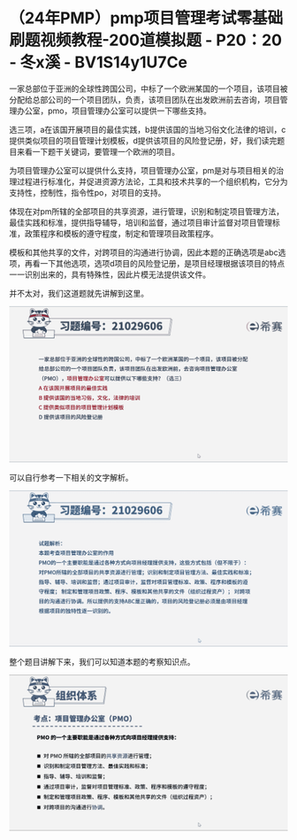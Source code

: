 # （24年PMP）pmp项目管理考试零基础刷题视频教程-200道模拟题 - P20：20 - 冬x溪 - BV1S14y1U7Ce

一家总部位于亚洲的全球性跨国公司，中标了一个欧洲某国的一个项目，该项目被分配给总部公司的一个项目团队，负责，该项目团队在出发欧洲前去咨询，项目管理办公室，pmo，项目管理办公室可以提供一下哪些支持。

选三项，a在该国开展项目的最佳实践，b提供该国的当地习俗文化法律的培训，c提供类似项目的项目管理计划模板，d提供该项目的风险登记册，好，我们读完题目来看一下题干关键词，要管理一个欧洲的项目。

为项目管理办公室可以提供什么支持，项目管理办公室，pm是对与项目相关的治理过程进行标准化，并促进资源方法论，工具和技术共享的一个组织机构，它分为支持性，控制性，指令性po，对项目的支持。

体现在对pm所辖的全部项目的共享资源，进行管理，识别和制定项目管理方法，最佳实践和标准，提供指导辅导，培训和监督，通过项目审计监督对项目管理标准，政策程序和模板的遵守程度，制定和管理项目政策程序。

模板和其他共享的文件，对跨项目的沟通进行协调，因此本题的正确选项是abc选项，再看一下其他选项，选项d项目的风险登记册，是项目经理根据该项目的特点一一识别出来的，具有特殊性，因此片模无法提供该文件。

并不太对，我们这道题就先讲解到这里。

![](img/fdd8a9c92b54be278412d861f70ee8eb_1.png)

可以自行参考一下相关的文字解析。

![](img/fdd8a9c92b54be278412d861f70ee8eb_3.png)

整个题目讲解下来，我们可以知道本题的考察知识点。

![](img/fdd8a9c92b54be278412d861f70ee8eb_5.png)